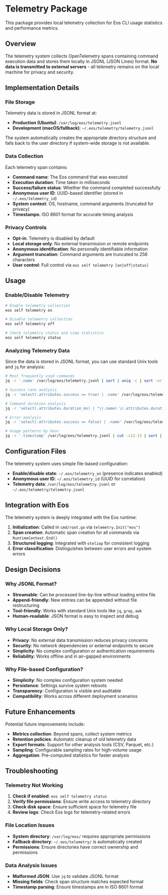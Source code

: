 # Telemetry Package

This package provides local telemetry collection for Eos CLI usage statistics and performance metrics.

## Overview

The telemetry system collects OpenTelemetry spans containing command execution data and stores them locally in JSONL (JSON Lines) format. **No data is transmitted to external servers** - all telemetry remains on the local machine for privacy and security.

## Implementation Details

### File Storage

Telemetry data is stored in JSONL format at:
- **Production (Ubuntu)**: `/var/log/eos/telemetry.jsonl`  
- **Development (macOS/fallback)**: `~/.eos/telemetry/telemetry.jsonl`

The system automatically creates the appropriate directory structure and falls back to the user directory if system-wide storage is not available.

### Data Collection

Each telemetry span contains:
- **Command name**: The Eos command that was executed
- **Execution duration**: Time taken in milliseconds
- **Success/failure status**: Whether the command completed successfully
- **Anonymous user ID**: UUID-based identifier (stored in `~/.eos/telemetry_id`)
- **System context**: OS, hostname, command arguments (truncated for privacy)
- **Timestamps**: ISO 8601 format for accurate timing analysis

### Privacy Controls

- **Opt-in**: Telemetry is disabled by default
- **Local storage only**: No external transmission or remote endpoints
- **Anonymous identification**: No personally identifiable information
- **Argument truncation**: Command arguments are truncated to 256 characters
- **User control**: Full control via `eos self telemetry [on|off|status]`

## Usage

### Enable/Disable Telemetry

```bash
# Enable telemetry collection
eos self telemetry on

# Disable telemetry collection  
eos self telemetry off

# Check telemetry status and view statistics
eos self telemetry status
```

### Analyzing Telemetry Data

Since the data is stored in JSONL format, you can use standard Unix tools and `jq` for analysis:

```bash
# Most frequently used commands
jq -r '.name' /var/log/eos/telemetry.jsonl | sort | uniq -c | sort -nr

# Success rate analysis
jq -r 'select(.attributes.success == true) | .name' /var/log/eos/telemetry.jsonl | wc -l

# Command duration analysis
jq -r 'select(.attributes.duration_ms) | "\(.name) \(.attributes.duration_ms)"' /var/log/eos/telemetry.jsonl

# Error analysis
jq -r 'select(.attributes.success == false) | .name' /var/log/eos/telemetry.jsonl | sort | uniq -c

# Usage patterns by hour
jq -r '.timestamp' /var/log/eos/telemetry.jsonl | cut -c12-13 | sort | uniq -c
```

## Configuration Files

The telemetry system uses simple file-based configuration:

- **Enable/disable state**: `~/.eos/telemetry_on` (presence indicates enabled)
- **Anonymous user ID**: `~/.eos/telemetry_id` (UUID for correlation)
- **Telemetry data**: `/var/log/eos/telemetry.jsonl` or `~/.eos/telemetry/telemetry.jsonl`

## Integration with Eos

The telemetry system is deeply integrated with the Eos runtime:

1. **Initialization**: Called in `cmd/root.go` via `telemetry.Init("eos")`
2. **Span creation**: Automatic span creation for all commands via `RuntimeContext.End()`
3. **Structured logging**: Integrated with `otelzap` for consistent logging
4. **Error classification**: Distinguishes between user errors and system errors

## Design Decisions

### Why JSONL Format?

- **Streamable**: Can be processed line-by-line without loading entire file
- **Append-friendly**: New entries can be appended without file restructuring
- **Tool-friendly**: Works with standard Unix tools like `jq`, `grep`, `awk`
- **Human-readable**: JSON format is easy to inspect and debug

### Why Local Storage Only?

- **Privacy**: No external data transmission reduces privacy concerns
- **Security**: No network dependencies or external endpoints to secure
- **Simplicity**: No complex configuration or authentication requirements
- **Reliability**: Works offline and in air-gapped environments

### Why File-based Configuration?

- **Simplicity**: No complex configuration system needed
- **Persistence**: Settings survive system reboots
- **Transparency**: Configuration is visible and auditable
- **Compatibility**: Works across different deployment scenarios

## Future Enhancements

Potential future improvements include:

- **Metrics collection**: Beyond spans, collect system metrics
- **Retention policies**: Automatic cleanup of old telemetry data
- **Export formats**: Support for other analysis tools (CSV, Parquet, etc.)
- **Sampling**: Configurable sampling rates for high-volume usage
- **Aggregation**: Pre-computed statistics for faster analysis

## Troubleshooting

### Telemetry Not Working

1. **Check if enabled**: `eos self telemetry status`
2. **Verify file permissions**: Ensure write access to telemetry directory
3. **Check disk space**: Ensure sufficient space for telemetry file
4. **Review logs**: Check Eos logs for telemetry-related errors

### File Location Issues

- **System directory**: `/var/log/eos/` requires appropriate permissions
- **Fallback directory**: `~/.eos/telemetry/` is automatically created
- **Permissions**: Ensure directories have correct ownership and permissions

### Data Analysis Issues

- **Malformed JSON**: Use `jq` to validate JSONL format
- **Missing fields**: Check span structure matches expected format
- **Timestamp parsing**: Ensure timestamps are in ISO 8601 format